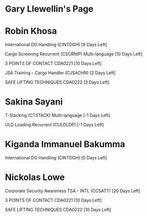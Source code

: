 # Gary Llewellin's Page




# Robin Khosa


International DG Handling (CINTDGH) [9 Days Left]

Cargo Screening Recurrent (CSCRNIP) Multi-language [10 Days Left]

3 POINTS OF CONTACT CDA0221 [10 Days Left]

JSA Training – Cargo Handler (CJSACHN) [2 Days Left]

SAFE LIFTING TECHNIQUES CDA0222 [3 Days Left]



# Sakina Sayani


T-Stacking (CTSTACK) Multi-language [-1 Days Left]

ULD Loading Recurrent (CULDLDP) [-1 Days Left]



# Kiganda Immanuel Bakumma


International DG Handling (CINTDGH) [0 Days Left]



# Nickolas Lowe


Corporate Security Awareness TSA - INTL (CCSATT) [20 Days Left]

3 POINTS OF CONTACT CDA0221 [10 Days Left]

SAFE LIFTING TECHNIQUES CDA0222 [10 Days Left]



